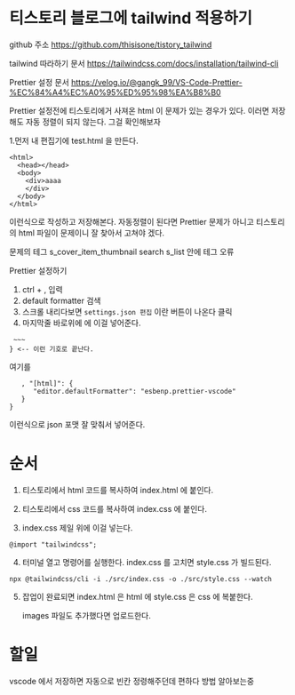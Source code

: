 # 티스토리 블로그에 tailwind 적용하기

github 주소
https://github.com/thisisone/tistory_tailwind

tailwind 따라하기 문서
https://tailwindcss.com/docs/installation/tailwind-cli

Prettier 설정 문서
https://velog.io/@gangk_99/VS-Code-Prettier-%EC%84%A4%EC%A0%95%ED%95%98%EA%B8%B0

Prettier 설정전에 티스토리에거 사져온 html 이 문제가 있는 경우가 있다.
이러면 저장해도 자동 정렬이 되지 않는다.
그걸 확인해보자

1.먼저 내 편집기에 test.html 을 만든다.

```
<html>
  <head></head>
  <body>
    <div>aaaa
    </div>
  </body>
</html>
```

이런식으로 작성하고 저장해본다.
자동정렬이 된다면 Prettier 문제가 아니고
티스토리의 html 파일이 문제이니 잘 찾아서 고쳐야 겠다.

문제의 테그
s_cover_item_thumbnail
search 
s_list 안에 테그 오류



Prettier 설정하기

1. ctrl + , 입력
2. default formatter 검색
3. 스크롤 내리다보면 `settings.json 편집` 이란 버튼이 나온다
   클릭
4. 마지막줄 바로위에 에 이걸 넣어준다.

```
 ~~~
} <-- 이런 기호로 끝난다.
```

여기를

```
   , "[html]": {
      "editor.defaultFormatter": "esbenp.prettier-vscode"
   }
}
```

이런식으로 json 포맷 잘 맞춰서 넣어준다.

# 순서

1. 티스토리에서 html 코드를 복사하여
   index.html 에 붙인다.

2. 티스토리에서 css 코드를 복사하여
   index.css 에 붙인다.

3. index.css 제일 위에 이걸 넣는다.

```
@import "tailwindcss";
```

4. 터미널 열고 명령어를 실행한다.
   index.css 를 고치면 style.css 가 빌드된다.

```
npx @tailwindcss/cli -i ./src/index.css -o ./src/style.css --watch
```

5. 잡업이 완료되면
   index.html 은 html 에
   style.css 은 css 에
   복붙한다.

   images 파일도 추가했다면 업로드한다.

# 할일

vscode 에서 저장하면 자동으로 빈칸 정령해주던데
편하다 방법 알아보는중
